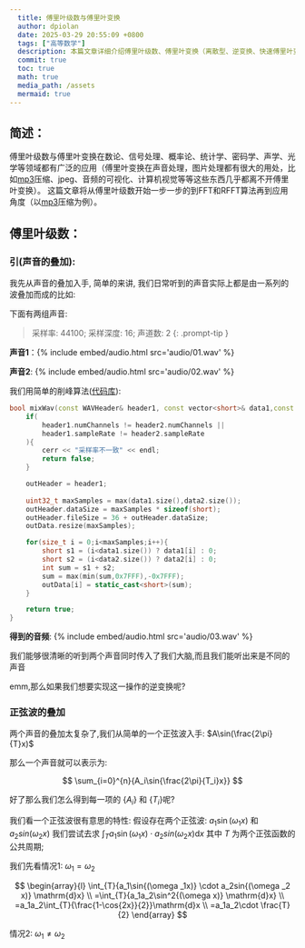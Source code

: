 ```yaml
---
  title: 傅里叶级数与傅里叶变换
  author: dpiolan
  date: 2025-03-29 20:55:09 +0800
  tags: ["高等数学"]
  description: 本篇文章详细介绍傅里叶级数、傅里叶变换（离散型、逆变换、快速傅里叶变换等）
  commit: true
  toc: true
  math: true
  media_path: /assets
  mermaid: true
---
```


## 简述：
傅里叶级数与傅里叶变换在数论、信号处理、概率论、统计学、密码学、声学、光学等领域都有广泛的应用（傅里叶变换在声音处理，图片处理都有很大的用处，比如[mp3][0]压缩、jpeg、音频的可视化、计算机视觉等等这些东西几乎都离不开傅里叶变换）。
这篇文章将从傅里叶级数开始一步一步的到FFT和RFFT算法再到应用角度（以[mp3][0]压缩为例）。

## 傅里叶级数：

### 引(声音的叠加):
我先从声音的叠加入手, 简单的来讲, 我们日常听到的声音实际上都是由一系列的波叠加而成的比如:

下面有两组声音:
> 采样率: 44100; 采样深度: 16; 声道数: 2
{: .prompt-tip }

**声音1**：{% include embed/audio.html src='audio/01.wav' %}

**声音2**: {% include embed/audio.html src='audio/02.wav' %}

我们用简单的削峰算法([代码库](https://github.com/dpiolan/dpiolan.github.io)):
```c++
bool mixWav(const WAVHeader& header1, const vector<short>& data1,const WAVHeader& header2, const vector<short>& data2,WAVHeader& outHeader, vector<short>& outData){
    if(
        header1.numChannels != header2.numChannels || 
        header1.sampleRate != header2.sampleRate
    ){
        cerr << "采样率不一致" << endl;
        return false;
    }

    outHeader = header1;
    
    uint32_t maxSamples = max(data1.size(),data2.size());
    outHeader.dataSize = maxSamples * sizeof(short);
    outHeader.fileSize = 36 + outHeader.dataSize;
    outData.resize(maxSamples);

    for(size_t i = 0;i<maxSamples;i++){
        short s1 = (i<data1.size()) ? data1[i] : 0;
        short s2 = (i<data2.size()) ? data2[i] : 0;
        int sum = s1 + s2;
        sum = max(min(sum,0x7FFF),-0x7FFF);
        outData[i] = static_cast<short>(sum);
    }

    return true;
}

```

**得到的音频**: {% include embed/audio.html src='audio/03.wav' %}

我们能够很清晰的听到两个声音同时传入了我们大脑,而且我们能听出来是不同的声音

emm,那么如果我们想要实现这一操作的逆变换呢?

### 正弦波的叠加
两个声音的叠加太复杂了,我们从简单的一个正弦波入手: $A\sin(\frac{2\pi}{T}x)$

那么一个声音就可以表示为: 

$$
  \sum_{i=0}^{n}{A_i\sin{\frac{2\pi}{T_i}x}}
$$

好了那么我们怎么得到每一项的 $\{A_i\}$ 和 $\{T_i\}$呢?

我们看一个正弦波很有意思的特性:
假设存在两个正弦波: $a_1\sin{(\omega _1x)}$ 和 $a_2sin{(\omega  _2 x)}$ 
我们尝试去求 $\int_{T}{a_1\sin{(\omega _1x)} \cdot a_2sin{(\omega  _2 x)} \mathrm{d}x}$ 其中 $T$ 为两个正弦函数的公共周期;

我们先看情况1: $\omega _1 = \omega _2$

$$
\begin{array}{l}
  \int_{T}{a_1\sin{(\omega _1x)} \cdot a_2sin{(\omega  _2 x)} \mathrm{d}x}  \\
  =\int_{T}{a_1a_2\sin^2{(\omega x)} \mathrm{d}x}  \\
  =a_1a_2\int_{T}{\frac{1-\cos{2x}}{2}}\mathrm{d}x \\
  =a_1a_2\cdot \frac{T}{2}
\end{array}
$$

情况2: $\omega _1 \neq \omega _2$






[0]: https://zh.wikipedia.org/wiki/MP3 "mp3"

